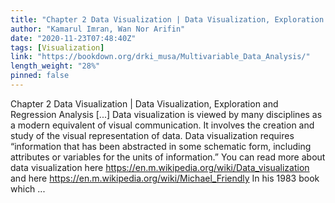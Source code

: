 ```yaml
---
title: "Chapter 2 Data Visualization | Data Visualization, Exploration and Regression Analysis"
author: "Kamarul Imran, Wan Nor Arifin"
date: "2020-11-23T07:48:40Z"
tags: [Visualization]
link: "https://bookdown.org/drki_musa/Multivariable_Data_Analysis/"
length_weight: "28%"
pinned: false
---
```


Chapter 2 Data Visualization | Data Visualization, Exploration and Regression Analysis [...] Data visualization is viewed by many disciplines as a modern equivalent of visual communication. It involves the creation and study of the visual representation of data. Data visualization requires “information that has been abstracted in some schematic form, including attributes or variables for the units of information.” You can read more about data visualization here https://en.m.wikipedia.org/wiki/Data_visualization and here https://en.m.wikipedia.org/wiki/Michael_Friendly In his 1983 book which ...
